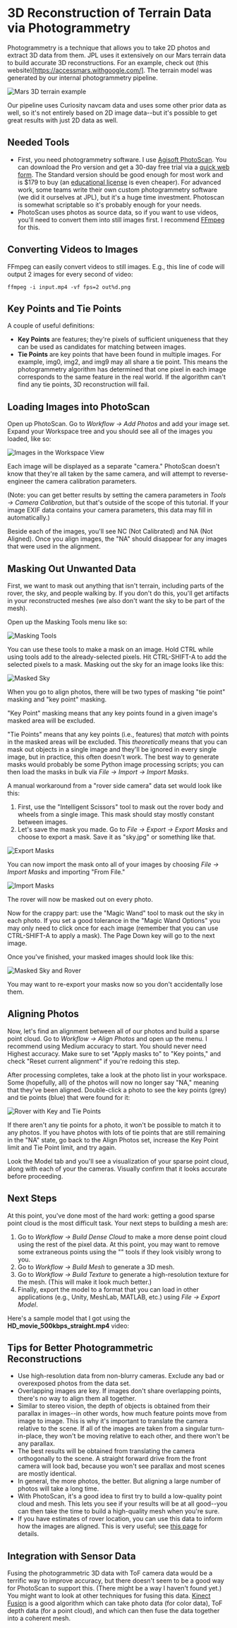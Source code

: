 # 3D Reconstruction of Terrain Data via Photogrammetry

Photogrammetry is a technique that allows you to take 2D photos and extract 3D data from them. JPL uses it extensively on our Mars terrain data to build accurate 3D reconstructions. For an example, check out (this website)[https://accessmars.withgoogle.com/]. The terrain model was generated by our internal photogrammetry pipeline.

![Mars 3D terrain example](mars_example.png)

Our pipeline uses Curiosity navcam data and uses some other prior data as well, so it's not entirely based on 2D image data--but it's possible to get great results with just 2D data as well.

## Needed Tools

- First, you need photogrammetry software. I use [Agisoft PhotoScan](http://www.agisoft.com/). You can download the Pro version and get a 30-day free trial via a [quick web form](http://www.agisoft.com/downloads/request-trial/). The Standard version should be good enough for most work and is $179 to buy (an [educational license](http://www.agisoft.com/buy/online-store/educational-license/) is even cheaper). For advanced work, some teams write their own custom photogrammetry software (we did it ourselves at JPL), but it's a huge time investment. Photoscan is somewhat scriptable so it's probably enough for your needs.
- PhotoScan uses photos as source data, so if you want to use videos, you'll need to convert them into still images first. I recommend [FFmpeg](https://www.ffmpeg.org/) for this.

## Converting Videos to Images

FFmpeg can easily convert videos to still images. E.g., this line of code will output 2 images for every second of video:

`ffmpeg -i input.mp4 -vf fps=2 out%d.png`

## Key Points and Tie Points

A couple of useful definitions:

- **Key Points** are features; they're pixels of sufficient uniqueness that they can be used as candidates for matching between images.
- **Tie Points** are key points that have been found in multiple images. For example, img0, img2, and img9 may all share a tie point. This means the photogrammetry algorithm has determined that one pixel in each image corresponds to the same feature in the real world. If the algorithm can't find any tie points, 3D reconstruction will fail.

## Loading Images into PhotoScan

Open up PhotoScan. Go to *Workflow -> Add Photos* and add your image set. Expand your Workspace tree and you should see all of the images you loaded, like so:

![Images in the Workspace View](workspace_images.png)

Each image will be displayed as a separate "camera." PhotoScan doesn't know that they're all taken by the same camera, and will attempt to reverse-engineer the camera calibration parameters.

(Note: you can get better results by setting the camera parameters in *Tools -> Camera Calibration*, but that's outside of the scope of this tutorial. If your image EXIF data contains your camera parameters, this data may fill in automatically.)

Beside each of the images, you'll see NC (Not Calibrated) and NA (Not Aligned). Once you align images, the "NA" should disappear for any images that were used in the alignment.

## Masking Out Unwanted Data

First, we want to mask out anything that isn't terrain, including parts of the rover, the sky, and people walking by. If you don't do this, you'll get artifacts in your reconstructed meshes (we also don't want the sky to be part of the mesh).

Open up the Masking Tools menu like so:

![Masking Tools](masking_tools.png)

You can use these tools to make a mask on an image. Hold CTRL while using tools add to the already-selected pixels. Hit CTRL-SHIFT-A to add the selected pixels to a mask. Masking out the sky for an image looks like this:

![Masked Sky](masked_sky.png)

When you go to align photos, there will be two types of masking "tie point" masking and "key point" masking.

"Key Point" masking means that any key points found in a given image's masked area will be excluded.

"Tie Points" means that any key points (i.e., features) that *match* with points in the masked areas will be excluded. This *theoretically* means that you can mask out objects in a single image and they'll be ignored in every single image, but in practice, this often doesn't work. The best way to generate masks would probably be some Python image processing scripts; you can then load the masks in bulk via *File -> Import -> Import Masks*.

A manual workaround from a "rover side camera" data set would look like this:

1. First, use the "Intelligent Scissors" tool to mask out the rover body and wheels from a single image. This mask should stay mostly constant between images.
2. Let's save the mask you made. Go to *File -> Export -> Export Masks* and choose to export a mask. Save it as "sky.jpg" or something like that.

![Export Masks](export_masks.png)

You can now import the mask onto all of your images by choosing *File -> Import Masks* and importing "From File."

![Import Masks](import_masks.png)

The rover will now be masked out on every photo.

Now for the crappy part: use the "Magic Wand" tool to mask out the sky in each photo. If you set a good tolerance in the "Magic Wand Options" you may only need to click once for each image (remember that you can use CTRL-SHIFT-A to apply a mask). The Page Down key will go to the next image.

Once you've finished, your masked images should look like this:

![Masked Sky and Rover](masked_sky_and_rover.png)

You may want to re-export your masks now so you don't accidentally lose them.

## Aligning Photos

Now, let's find an alignment between all of our photos and build a sparse point cloud. Go to *Workflow -> Align Photos* and open up the menu. I recommend using Medium accuracy to start. You should never need Highest accuracy. Make sure to set "Apply masks to" to "Key points," and check "Reset current alignment" if you're redoing this step.

After processing completes, take a look at the photo list in your workspace. Some (hopefully, all) of the photos will now no longer say "NA," meaning that they've been aligned. Double-click a photo to see the key points (grey) and tie points (blue) that were found for it:

![Rover with Key and Tie Points](rover_with_key_and_tie_points.png)

If there aren't any tie points for a photo, it won't be possible to match it to any photos. If you have photos with lots of tie points that are still remaining in the "NA" state, go back to the Align Photos set, increase the Key Point limit and Tie Point limit, and try again.

Look the Model tab and you'll see a visualization of your sparse point cloud, along with each of your the cameras. Visually confirm that it looks accurate before proceeding.

## Next Steps

At this point, you've done most of the hard work: getting a good sparse point cloud is the most difficult task. Your next steps to building a mesh are:

1) Go to *Workflow -> Build Dense Cloud* to make a more dense point cloud using the rest of the pixel data. At this point, you may want to remove some extraneous points using the "" tools if they look visibly wrong to you.
2) Go to *Workflow -> Build Mesh* to generate a 3D mesh.
3) Go to *Workflow -> Build Texture* to generate a high-resolution texture for the mesh. (This will make it look much better.)
4) Finally, export the model to a format that you can load in other applications (e.g., Unity, MeshLab, MATLAB, etc.) using *File -> Export Model*.

Here's a sample model that I got using the **HD_movie_500kbps_straight.mp4** video:



## Tips for Better Photogrammetric Reconstructions

- Use high-resolution data from non-blurry cameras. Exclude any bad or overexposed photos from the data set.
- Overlapping images are key. If images don't share overlapping points, there's no way to align them all together.
- Similar to stereo vision, the depth of objects is obtained from their parallax in images--in other words, how much feature points move from image to image. This is why it's important to translate the camera relative to the scene. If all of the images are taken from a singular turn-in-place, they won't be moving relative to each other, and there won't be any parallax.
- The best results will be obtained from translating the camera orthogonally to the scene. A straight forward drive from the front camera will look bad, because you won't see parallax and most scenes are mostly identical.
- In general, the more photos, the better. But aligning a large number of photos will take a long time.
- With PhotoScan, it's a good idea to first try to build a low-quality point cloud and mesh. This lets you see if your results will be at all good--you can then take the time to build a high-quality mesh when you're sure.
- If you have estimates of rover location, you can use this data to inform how the images are aligned. This is very useful; see [this page](http://www.agisoft.com/index.php?id=31) for details.


## Integration with Sensor Data

Fusing the photogrammetric 3D data with ToF camera data would be a terrific way to improve accuracy, but there doesn't seem to be a good way for PhotoScan to support this. (There might be a way I haven't found yet.) You might want to look at other techniques for fusing this data. [Kinect Fusion](https://msdn.microsoft.com/en-us/library/dn188670.aspx) is a good algorithm which can take photo data (for color data), ToF depth data (for a point cloud), and which can then fuse the data together into a coherent mesh.